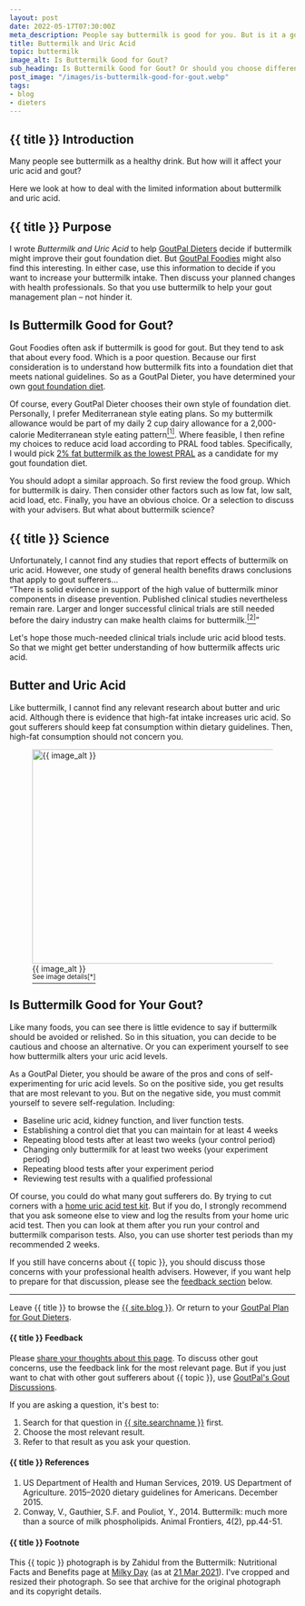 ```yaml
---
layout: post
date: 2022-05-17T07:30:00Z
meta_description: People say buttermilk is good for you. But is it a good drink for gout? See how to plan your dairy products. Get buttermilk and uric acid facts now.
title: Buttermilk and Uric Acid
topic: buttermilk
image_alt: Is Buttermilk Good for Gout?
sub_heading: Is Buttermilk Good for Gout? Or should you choose different dairy drinks?
post_image: "/images/is-buttermilk-good-for-gout.webp"
tags:
- blog
- dieters
---
```

<h2 id="intro">{{ title }} Introduction</h2>
Many people see buttermilk as a healthy drink. But how will it affect your uric acid and gout?

Here we look at how to deal with the limited information about buttermilk and uric acid.

<h2 id="intent">{{ title }} Purpose</h2>
I wrote <em>Buttermilk and Uric Acid</em> to help <a href="/9601/goutpal-plan-for-gout-dieters/">GoutPal Dieters</a> decide if buttermilk might improve their gout foundation diet. But <a href="/9569/goutpal-plan-for-gout-foodies/">GoutPal Foodies</a> might also find this interesting. In either case, use this information to decide if you want to increase your buttermilk intake. Then discuss your planned changes with health professionals. So that you use buttermilk to help your gout management plan – not hinder it.

<h2 id="good">Is Buttermilk Good for Gout?</h2>
Gout Foodies often ask if buttermilk is good for gout. But they tend to ask that about every food. Which is a poor question. Because our first consideration is to understand how buttermilk fits into a foundation diet that meets national guidelines. So as a GoutPal Dieter, you have determined your own <a href="/10090/mediterranean-or-dash-diet-for-gout/">gout foundation diet</a>.

Of course, every GoutPal Dieter chooses their own style of foundation diet. Personally, I prefer Mediterranean style eating plans. So my buttermilk allowance would be part of my daily 2 cup dairy allowance for a 2,000-calorie Mediterranean style eating pattern<a href="#ref1"><sup>[1]</sup></a>. Where feasible, I then refine my choices to reduce acid load according to PRAL food tables. Specifically, I would pick  <a href="https://alkascore.com/acid-alkaline-reduced-fat-milk-pral-list/">2% fat buttermilk as the lowest PRAL</a> as a candidate for my gout foundation diet. 

You should adopt a similar approach. So first review the food group. Which for buttermilk is dairy. Then consider other factors such as low fat, low salt, acid load, etc. Finally, you have an obvious choice. Or a selection to discuss with your advisers. But what about buttermilk science?

<h2 id="science">{{ title }} Science</h2>
Unfortunately, I cannot find any studies that report effects of buttermilk on uric acid. However, one study of general health benefits draws conclusions that apply to gout sufferers…<br />
<q cite="https://doi.org/10.2527/af.2014-0014">There is solid evidence in support of the high value of buttermilk minor components in disease prevention. Published clinical studies nevertheless remain rare. Larger and longer successful clinical trials are still needed before the dairy industry can make health claims for buttermilk.<a href="#ref2"><sup>[2]</sup></a></q>

Let's hope those much-needed clinical trials include uric acid blood tests. So that we might get better understanding of how buttermilk affects uric acid.

<h2 id="butter">Butter and Uric Acid</h2>
Like buttermilk, I cannot find any relevant research about butter and uric acid. Although there is evidence that high-fat intake increases uric acid. So gout sufferers should keep fat consumption within dietary guidelines. Then, high-fat consumption should not concern you.
<figure id="image" class="inner">
<img src="{{ post_image }}" alt="{{ image_alt }}"  width="610" height="377">
  <figcaption>{{ image_alt }}<br /><a href="#footnote"><sup>See image details[*]</sup></a></figcaption>
</figure>
<h2 id="next">Is Buttermilk Good for Your Gout?</h2>
Like many foods, you can see there is little evidence to say if buttermilk should be avoided or relished. So in this situation, you can decide to be cautious and choose an alternative. Or you can experiment yourself to see how buttermilk alters your uric acid levels.

As a GoutPal Dieter, you should be aware of the pros and cons of self-experimenting for uric acid levels. So on the positive side, you get results that are most relevant to you. But on the negative side, you must commit yourself to severe self-regulation. Including:
- Baseline uric acid, kidney function, and liver function tests.
- Establishing a control diet that you can maintain for at least 4 weeks
- Repeating blood tests after at least two weeks (your control period)
- Changing only buttermilk for at least two weeks (your experiment period)
- Repeating blood tests after your experiment period
- Reviewing test results with a qualified professional

Of course, you could do what many gout sufferers do. By trying to cut corners with a <a href="/uric-acid/uric-acid-test-kit/">home uric acid test kit</a>. But if you do, I strongly recommend that you ask someone else to view and log the results from your home uric acid test. Then you can look at them after you run your control and buttermilk comparison tests. Also, you can use shorter test periods than my recommended 2 weeks. 

If you still have concerns about {{ topic }}, you should discuss those concerns with your professional health advisers. However, if you want help to prepare for that discussion, please see the <a href="#feedback">feedback section</a> below.
<hr />
Leave {{ title }} to browse the <a href="/blog">{{ site.blog }}</a>. Or return to your <a href="/9601/goutpal-plan-for-gout-dieters/">GoutPal Plan for Gout Dieters</a>.
<h4 id="feedback">{{ title }} Feedback</h4>

Please <a href="{{ site.social_links.github }}issues/_UpdateThisIssue_">share your thoughts about this page</a>. To discuss other gout concerns, use the feedback link for the most relevant page. But if you just want to chat with other gout sufferers about {{ topic }}, use <a href="{{ site.social_links.github }}discussions">GoutPal's Gout Discussions</a>.

If you are asking a question, it's best to:<ol>
<li>Search for that question in <a href="{{ site.searchurl }}">{{ site.searchname }}</a> first.</li>
<li>Choose the most relevant result.</li>
<li>Refer to that result as you ask your question.</li>
</ol>

<h4 id="refs">{{ title }} References</h4>
<ol>
	<li id="ref1">US Department of Health and Human Services, 2019. US Department of Agriculture. 2015–2020 dietary guidelines for Americans. December 2015.</li>
	<li id="ref2">Conway, V., Gauthier, S.F. and Pouliot, Y., 2014. Buttermilk: much more than a source of milk phospholipids. Animal Frontiers, 4(2), pp.44-51.</li>
</ol>

<h4 id="footnote">{{ title }} Footnote</h4>
This {{ topic }} photograph is by Zahidul from the Buttermilk: Nutritional Facts and Benefits page at <a href="https://milkyday.com/">Milky Day</a> (as at <a href="https://web.archive.org/web/20210321222948/https://milkyday.com/blog/2020/05/13/buttermilk-nutritional-facts-and-benefits/">21 Mar 2021</a>).  I've cropped  and resized their photograph. So see that archive for the original photograph and its copyright details.
